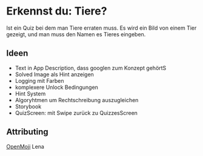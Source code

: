 # Erkennst du: Tiere?

Ist ein Quiz bei dem man Tiere erraten muss.
Es wird ein Bild von einem Tier gezeigt, und man muss den Namen es Tieres eingeben.

## Ideen

* Text in App Description, dass googlen zum Konzept gehörtS
* Solved Image als Hint anzeigen
* Logging mit Farben
* komplexere Unlock Bedingungen
* Hint System
* Algoryhtmen um Rechtschreibung auszugleichen
* Storybook
* QuizScreen: mit Swipe zurück zu QuizzesScreen

## Attributing

 [OpenMoji](https://openmoji.org/faq/)
 Lena
